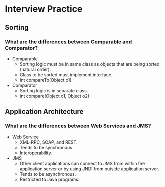 # Interview Practice
## Sorting
### What are the differences between Comparable and Comparator?
* Comparable
  * Sorting logic must be in same class as objects that are being sorted (natural order).
  * Class to be sorted must implement interface.
  * int compareTo(Object o1)
* Comparator
  * Sorting logic is in separate class.
  * int compare(Object o1, Object o2)
## Application Architecture
### What are the differences between Web Services and JMS?
* Web Service
  * XML-RPC, SOAP, and REST.
  * Tends to be synchronous.
  * Interoperability.
* JMS
  * Other client applications can connect to JMS from within the application server or by using JNDI from outside application server.
  * Tends to be asynchronous.
  * Restricted to Java programs.
